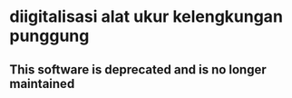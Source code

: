 # diigitalisasi alat ukur kelengkungan punggung
## This software is deprecated and is no longer maintained
